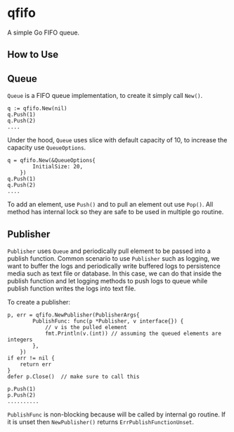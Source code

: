# qfifo

A simple Go FIFO queue.

## How to Use

## Queue
`Queue` is a FIFO queue implementation, to create it simply call `New()`.
```
q := qfifo.New(nil)
q.Push(1)
q.Push(2)
....
```

Under the hood, `Queue` uses slice with default capacity of 10, to increase the capacity use `QueueOptions`.
```
q = qfifo.New(&QueueOptions{
		InitialSize: 20,
	})
q.Push(1)
q.Push(2)
....
```

To add an element, use `Push()` and to pull an element out use `Pop()`. All method has internal lock so they are safe to be used in multiple go routine.

## Publisher
`Publisher` uses `Queue` and periodically pull element to be passed into a publish function. Common scenario to use `Publisher` such as logging, we want to buffer the logs and periodically write buffered logs to persistence media such as text file or database. In this case, we can do that inside the publish function and let logging methods to push logs to queue while publish function writes the logs into text file.

To create a publisher:
```
p, err = qfifo.NewPublisher(PublisherArgs{
		PublishFunc: func(p *Publisher, v interface{}) {
            // v is the pulled element
            fmt.Println(v.(int)) // assuming the queued elements are integers
        },
	})
if err != nil {
    return err
}
defer p.Close()  // make sure to call this

p.Push(1)
p.Push(2)
..........
```

`PublishFunc` is non-blocking because will be called by internal go routine. If it is unset then `NewPublisher()` returns `ErrPublishFunctionUnset`.